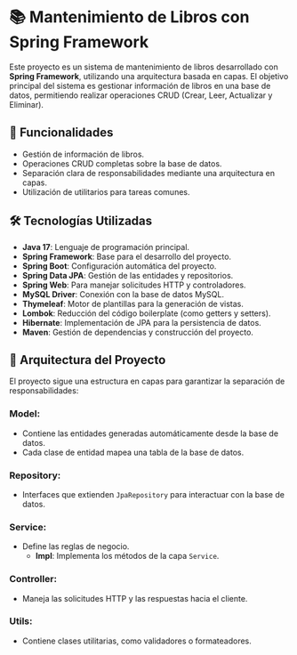 # 📚 Mantenimiento de Libros con Spring Framework

Este proyecto es un sistema de mantenimiento de libros desarrollado con **Spring Framework**, utilizando una arquitectura basada en capas. El objetivo principal del sistema es gestionar información de libros en una base de datos, permitiendo realizar operaciones CRUD (Crear, Leer, Actualizar y Eliminar).

## 🚀 Funcionalidades

- Gestión de información de libros.
- Operaciones CRUD completas sobre la base de datos.
- Separación clara de responsabilidades mediante una arquitectura en capas.
- Utilización de utilitarios para tareas comunes.

## 🛠️ Tecnologías Utilizadas

- **Java 17**: Lenguaje de programación principal.
- **Spring Framework**: Base para el desarrollo del proyecto.
- **Spring Boot**: Configuración automática del proyecto.
- **Spring Data JPA**: Gestión de las entidades y repositorios.
- **Spring Web**: Para manejar solicitudes HTTP y controladores.
- **MySQL Driver**: Conexión con la base de datos MySQL.
- **Thymeleaf**: Motor de plantillas para la generación de vistas.
- **Lombok**: Reducción del código boilerplate (como getters y setters).
- **Hibernate**: Implementación de JPA para la persistencia de datos.
- **Maven**: Gestión de dependencias y construcción del proyecto.

## 📂 Arquitectura del Proyecto

El proyecto sigue una estructura en capas para garantizar la separación de responsabilidades:

### Model:
- Contiene las entidades generadas automáticamente desde la base de datos.
- Cada clase de entidad mapea una tabla de la base de datos.

### Repository:
- Interfaces que extienden `JpaRepository` para interactuar con la base de datos.

### Service:
- Define las reglas de negocio.
  - **Impl**: Implementa los métodos de la capa `Service`.

### Controller:
- Maneja las solicitudes HTTP y las respuestas hacia el cliente.

### Utils:
- Contiene clases utilitarias, como validadores o formateadores.
